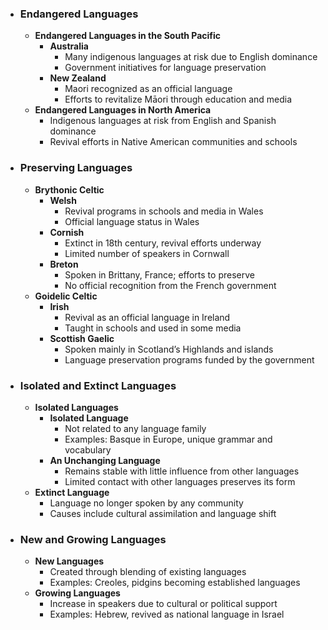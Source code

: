 - ### **Endangered Languages**
	- **Endangered Languages in the South Pacific**
		- **Australia**
			- Many indigenous languages at risk due to English dominance
			- Government initiatives for language preservation
		- **New Zealand**
			- Maori recognized as an official language
			- Efforts to revitalize Māori through education and media
	- **Endangered Languages in North America**
		- Indigenous languages at risk from English and Spanish dominance
		- Revival efforts in Native American communities and schools

- ### **Preserving Languages**
	- **Brythonic Celtic**
		- **Welsh**
			- Revival programs in schools and media in Wales
			- Official language status in Wales
		- **Cornish**
			- Extinct in 18th century, revival efforts underway
			- Limited number of speakers in Cornwall
		- **Breton**
			- Spoken in Brittany, France; efforts to preserve
			- No official recognition from the French government
	- **Goidelic Celtic**
		- **Irish**
			- Revival as an official language in Ireland
			- Taught in schools and used in some media
		- **Scottish Gaelic**
			- Spoken mainly in Scotland’s Highlands and islands
			- Language preservation programs funded by the government

- ### **Isolated and Extinct Languages**
	- **Isolated Languages**
		- **Isolated Language**
			- Not related to any language family
			- Examples: Basque in Europe, unique grammar and vocabulary
		- **An Unchanging Language**
			- Remains stable with little influence from other languages
			- Limited contact with other languages preserves its form
	- **Extinct Language**
		- Language no longer spoken by any community
		- Causes include cultural assimilation and language shift

- ### **New and Growing Languages**
	- **New Languages**
		- Created through blending of existing languages
		- Examples: Creoles, pidgins becoming established languages
	- **Growing Languages**
		- Increase in speakers due to cultural or political support
		- Examples: Hebrew, revived as national language in Israel

